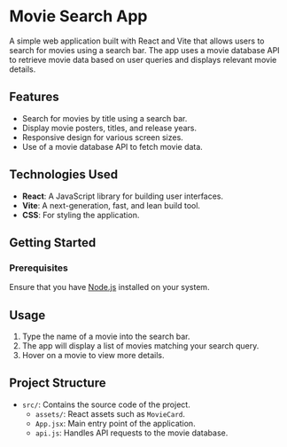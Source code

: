 # Movie Search App

A simple web application built with React and Vite that allows users to search for movies using a search bar. The app uses a movie database API to retrieve movie data based on user queries and displays relevant movie details.

## Features

- Search for movies by title using a search bar.
- Display movie posters, titles, and release years.
- Responsive design for various screen sizes.
- Use of a movie database API to fetch movie data.

## Technologies Used

- **React**: A JavaScript library for building user interfaces.
- **Vite**: A next-generation, fast, and lean build tool.
- **CSS**: For styling the application.

## Getting Started

### Prerequisites

Ensure that you have [Node.js](https://nodejs.org/) installed on your system.

## Usage

1. Type the name of a movie into the search bar.
2. The app will display a list of movies matching your search query.
3. Hover on a movie to view more details.

## Project Structure

- `src/`: Contains the source code of the project.
  - `assets/`: React assets such as `MovieCard`.
  - `App.jsx`: Main entry point of the application.
  - `api.js`: Handles API requests to the movie database.